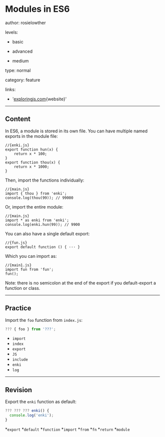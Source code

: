 # Modules in ES6
author: rosielowther

levels:

  - basic

  - advanced

  - medium

type: normal

category: feature

links:

  - '[exploringjs.com](http://exploringjs.com/es6/ch_modules.html){website}'

---
## Content

In ES6, a module is stored in its own file. You can have multiple named exports in the module file:
```
//{enki.js}
export function hun(x) {
    return x * 100;
}
export function thou(x) {
    return x * 1000;
}
```
Then, import the functions individually:
```
//{main.js}
import { thou } from 'enki';
console.log(thou(99)); // 99000
```
Or, import the entire module:
```
//{main.js}
import * as enki from 'enki';
console.log(enki.hun(99)); // 9900
```

You can also have a single default export:
```
//{fun.js}
export default function () { ··· }
```
Which you can import as:
```
//{main1.js}
import fun from 'fun';
fun();
```
Note: there is no semicolon at the end of the export if you default-export a function or class.

---
## Practice

Import the `foo` function from `index.js`:

```javascript
??? { foo } from '???';
```

* `import`
* `index`
* `export`
* `JS`
* `include`
* `enki`
* `log`

---
## Revision

Export the `enki` function as default:
```javascript
??? ??? ??? enki() {
  console.log('enki');
}
```

*`export`
*`default`
*`function`
*`import`
*`from`
*`fn`
*`return`
*`module`